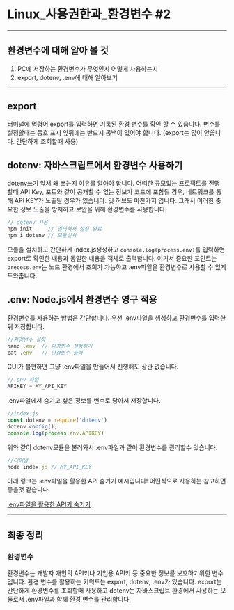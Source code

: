 # Linux_사용권한과_환경변수 #2

---

## 환경변수에 대해 알아 볼 것

1. PC에 저장하는 환경변수가 무엇인지 어떻게 사용하는지
2. export, dotenv, .env에 대해 알아보기

---

## export

터미널에 명령어 export를 입력하면 기록된 환경 변수를 확인 할 수 있습니다. 변수를 설정할때는 등호 표시 앞뒤에는 반드시 공백이 없어야 합니다. (export는 많이 안씁니다. 간단하게 조회할때 사용)


## dotenv: 자바스크립트에서 환경변수 사용하기

dotenv쓰기 앞서 왜 쓰는지 이유를 알아야 합니다. 어떠한 규모있는 프로잭트를 진행 할때 API Key, 포트와 같이 공개할 수 없는 정보가 코드에 포함될 경우, 네트워크를 통해 API KEY가 노출될 경우가 있습니다. 깃 허브도 마찬가지 입니다. 그래서 이러한 중요한 정보 노출을 방지하고 보안을 위해 환경변수를 사용합니다.

```js
// dotenv 사용
npm init     // 엔터쳐서 설정 완료
npm i dotenv // 모듈설치
```

모듈을 설치하고 간단하게 index.js생성하고 `console.log(process.env)`를 입력하면 export로 확인한 내용과 동일한 내용을 객체로 출력합니다. 여기서 중요한 포인트는 `precess.env`는 노드 환경에서 조회가 가능하고 .env파일을 환경변수로 사용할 수 있게 도와줍니다. 

## .env: Node.js에서 환경변수 영구 적용

환경변수를 사용하는 방법은 간단합니다. 우선 .env파일을 생성하고 환경변수를 입력한 뒤 저장합니다.

```js
//환경변수 설정
nano .env  // 환경변수 설정하기
cat .env   // 환경변수 출력
```

CUI가 불편하면 그냥 .env파일을 만들어서 진행해도 상관 없습니다.

```js
//.env 파일
APIKEY = MY_API_KEY
```

.env파일에서 숨기고 싶은 정보를 변수로 담아서 저장합니다.

```js
//index.js
const dotenv = require('dotenv')
dotenv.config();
console.log(process.env.APIKEY)
```

위와 같이 dotenv모듈을 불러와서 .env파일과 같이 환경변수를 관리할수 있습니다.

```js
//터미널
node index.js // MY_API_KEY
```

아래 링크는 .env파일을 활용한 API 숨기기 예시입니다! 어떤식으로 사용하는 참고하면 좋을것 같습니다.<br />

[.env파일을 활용한 API키 숨기기](https://github.com/leejanghe/Today-I-Learned/blob/master/ReactStudy/api_%ED%82%A4_%EC%88%A8%EA%B8%B0%EA%B8%B0.md)

---

## 최종 정리

### 환경변수

환경변수는 개발자 개인의 API키나 기업용 API키 등 중요한 정보를 보호하기위한 변수입니다. 환경 변수를 활용하는 키워드는 export, dotenv, .env가 있습니다. export는 간단하게 환경변수를 조회할때 사용하고 dotenv는 자바스크립트 환경에서 사용하는 모듈로서 .env파일과 함께 환경 변수를 관리합니다.